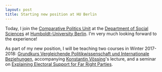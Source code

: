 ```yaml
---
layout: post
title: Starting new position at HU Berlin
---
```


Today, I join the <a href="https://www.sowi.hu-berlin.de/en/lehrbereiche-en/comppol-en">Comparative Politics Unit</a> at the <a href="https://www.sowi.hu-berlin.de/en/index.html">Department of Social Sciences</a> at <a href="https://www.hu-berlin.de/">Humboldt-University Berlin</a>. I'm very much looking forward to the experience!

As part of my new position, I will be teaching two courses in Winter 2017-2018: <a href="https://agnes.hu-berlin.de/lupo/rds?state=verpublish&status=init&vmfile=no&publishid=132232&moduleCall=webInfo&publishConfFile=webInfo&publishSubDir=veranstaltung">Grundkurs Vergleichende Politikwissenschaft und Internationale Beziehungen</a>, accompanying <a href="https://sites.google.com/site/konstantinvossing/">Konstantin Vössing</a>'s lecture, and a seminar on <a href="https://agnes.hu-berlin.de/lupo/rds?state=verpublish&status=init&vmfile=no&publishid=132468&moduleCall=webInfo&publishConfFile=webInfo&publishSubDir=veranstaltung">Explaining Electoral Support for Far Right Parties</a>.


